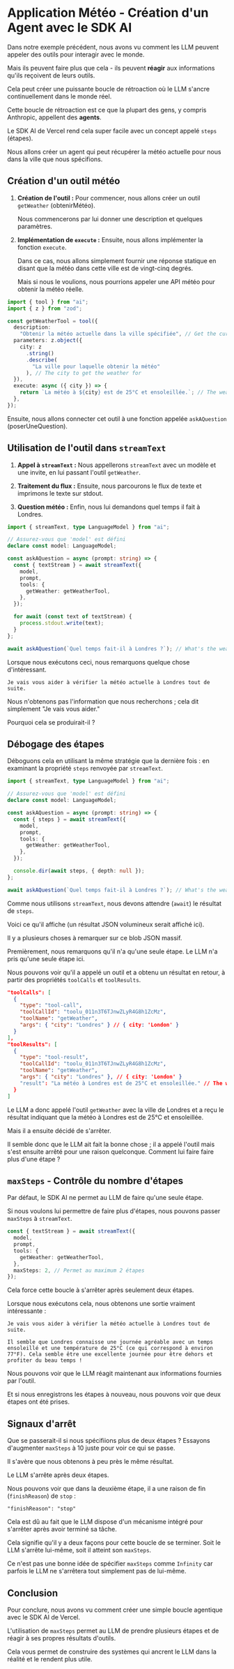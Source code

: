 # Application Météo - Création d'un Agent avec le SDK AI

Dans notre exemple précédent, nous avons vu comment les LLM peuvent appeler des outils pour interagir avec le monde.

Mais ils peuvent faire plus que cela - ils peuvent **réagir** aux informations qu'ils reçoivent de leurs outils.

Cela peut créer une puissante boucle de rétroaction où le LLM s'ancre continuellement dans le monde réel.

Cette boucle de rétroaction est ce que la plupart des gens, y compris Anthropic, appellent des **agents**.

Le SDK AI de Vercel rend cela super facile avec un concept appelé `steps` (étapes).

Nous allons créer un agent qui peut récupérer la météo actuelle pour nous dans la ville que nous spécifions.

## Création d'un outil météo

1. **Création de l'outil :** Pour commencer, nous allons créer un outil `getWeather` (obtenirMétéo).

   Nous commencerons par lui donner une description et quelques paramètres.

2. **Implémentation de `execute` :** Ensuite, nous allons implémenter la fonction `execute`.

   Dans ce cas, nous allons simplement fournir une réponse statique en disant que la météo dans cette ville est de vingt-cinq degrés.

   Mais si nous le voulions, nous pourrions appeler une API météo pour obtenir la météo réelle.

```typescript
import { tool } from "ai";
import { z } from "zod";

const getWeatherTool = tool({
  description:
    "Obtenir la météo actuelle dans la ville spécifiée", // Get the current weather in the specified city
  parameters: z.object({
    city: z
      .string()
      .describe(
        "La ville pour laquelle obtenir la météo"
      ), // The city to get the weather for
  }),
  execute: async ({ city }) => {
    return `La météo à ${city} est de 25°C et ensoleillée.`; // The weather in ${city} is 25°C and sunny
  },
});
```

Ensuite, nous allons connecter cet outil à une fonction appelée `askAQuestion` (poserUneQuestion).

## Utilisation de l'outil dans `streamText`

1. **Appel à `streamText` :** Nous appellerons `streamText` avec un modèle et une invite, en lui passant l'outil `getWeather`.

2. **Traitement du flux :** Ensuite, nous parcourons le flux de texte et imprimons le texte sur stdout.

3. **Question météo :** Enfin, nous lui demandons quel temps il fait à Londres.

```typescript
import { streamText, type LanguageModel } from "ai";

// Assurez-vous que 'model' est défini
declare const model: LanguageModel;

const askAQuestion = async (prompt: string) => {
  const { textStream } = await streamText({
    model,
    prompt,
    tools: {
      getWeather: getWeatherTool,
    },
  });

  for await (const text of textStream) {
    process.stdout.write(text);
  }
};

await askAQuestion(`Quel temps fait-il à Londres ?`); // What's the weather in London?
```

Lorsque nous exécutons ceci, nous remarquons quelque chose d'intéressant.

```
Je vais vous aider à vérifier la météo actuelle à Londres tout de suite.
```

Nous n'obtenons pas l'information que nous recherchons ; cela dit simplement "Je vais vous aider."

Pourquoi cela se produirait-il ?

## Débogage des étapes

Déboguons cela en utilisant la même stratégie que la dernière fois : en examinant la propriété `steps` renvoyée par `streamText`.

```typescript
import { streamText, type LanguageModel } from "ai";

// Assurez-vous que 'model' est défini
declare const model: LanguageModel;

const askAQuestion = async (prompt: string) => {
  const { steps } = await streamText({
    model,
    prompt,
    tools: {
      getWeather: getWeatherTool,
    },
  });

  console.dir(await steps, { depth: null });
};

await askAQuestion(`Quel temps fait-il à Londres ?`); // What's the weather in London?
```

Comme nous utilisons `streamText`, nous devons attendre (`await`) le résultat de `steps`.

Voici ce qu'il affiche (un résultat JSON volumineux serait affiché ici).

Il y a plusieurs choses à remarquer sur ce blob JSON massif.

Premièrement, nous remarquons qu'il n'a qu'une seule étape. Le LLM n'a pris qu'une seule étape ici.

Nous pouvons voir qu'il a appelé un outil et a obtenu un résultat en retour, à partir des propriétés `toolCalls` et `toolResults`.

```json
"toolCalls": [
  {
    "type": "tool-call",
    "toolCallId": "toolu_011n3T6TJnwZLyR4G8h1ZcMz",
    "toolName": "getWeather",
    "args": { "city": "Londres" } // { city: 'London' }
  }
],
"toolResults": [
  {
    "type": "tool-result",
    "toolCallId": "toolu_011n3T6TJnwZLyR4G8h1ZcMz",
    "toolName": "getWeather",
    "args": { "city": "Londres" }, // { city: 'London' }
    "result": "La météo à Londres est de 25°C et ensoleillée." // The weather in London is 25°C and sunny.
  }
]
```

Le LLM a donc appelé l'outil `getWeather` avec la ville de Londres et a reçu le résultat indiquant que la météo à Londres est de 25°C et ensoleillée.

Mais il a ensuite décidé de s'arrêter.

Il semble donc que le LLM ait fait la bonne chose ; il a appelé l'outil mais s'est ensuite arrêté pour une raison quelconque. Comment lui faire faire plus d'une étape ?

## `maxSteps` - Contrôle du nombre d'étapes

Par défaut, le SDK AI ne permet au LLM de faire qu'une seule étape.

Si nous voulons lui permettre de faire plus d'étapes, nous pouvons passer `maxSteps` à `streamText`.

```typescript
const { textStream } = await streamText({
  model,
  prompt,
  tools: {
    getWeather: getWeatherTool,
  },
  maxSteps: 2, // Permet au maximum 2 étapes
});
```

Cela force cette boucle à s'arrêter après seulement deux étapes.

Lorsque nous exécutons cela, nous obtenons une sortie vraiment intéressante :

```
Je vais vous aider à vérifier la météo actuelle à Londres tout de suite.

Il semble que Londres connaisse une journée agréable avec un temps ensoleillé et une température de 25°C (ce qui correspond à environ 77°F). Cela semble être une excellente journée pour être dehors et profiter du beau temps !
```

Nous pouvons voir que le LLM réagit maintenant aux informations fournies par l'outil.

Et si nous enregistrons les étapes à nouveau, nous pouvons voir que deux étapes ont été prises.

## Signaux d'arrêt

Que se passerait-il si nous spécifiions plus de deux étapes ? Essayons d'augmenter `maxSteps` à 10 juste pour voir ce qui se passe.

Il s'avère que nous obtenons à peu près le même résultat.

Le LLM s'arrête après deux étapes.

Nous pouvons voir que dans la deuxième étape, il a une raison de fin (`finishReason`) de `stop` :

```
"finishReason": "stop"
```

Cela est dû au fait que le LLM dispose d'un mécanisme intégré pour s'arrêter après avoir terminé sa tâche.

Cela signifie qu'il y a deux façons pour cette boucle de se terminer. Soit le LLM s'arrête lui-même, soit il atteint son `maxSteps`.

Ce n'est pas une bonne idée de spécifier `maxSteps` comme `Infinity` car parfois le LLM ne s'arrêtera tout simplement pas de lui-même.

## Conclusion

Pour conclure, nous avons vu comment créer une simple boucle agentique avec le SDK AI de Vercel.

L'utilisation de `maxSteps` permet au LLM de prendre plusieurs étapes et de réagir à ses propres résultats d'outils.

Cela vous permet de construire des systèmes qui ancrent le LLM dans la réalité et le rendent plus utile.
